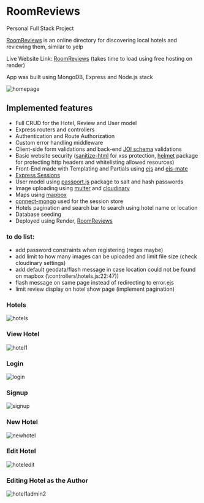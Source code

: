# RoomReviews
Personal Full Stack Project

[RoomReviews](https://roomreviews.onrender.com/) is an online directory for discovering local hotels and reviewing them, similar to yelp

Live Website Link: [RoomReviews](https://roomreviews.onrender.com/) (takes time to load using free hosting on render)

App was built using MongoDB, Express and Node.js stack

![homepage](https://github.com/tnajim/RoomReviews/assets/47018694/6fe7bf6b-580b-4d18-9dac-d7047e660d0d)

## Implemented features
- Full CRUD for the Hotel, Review and User model
- Express routers and controllers
- Authentication and Route Authorization
- Custom error handling middleware
- Client-side form validations and back-end [JOI schema](https://www.npmjs.com/package/joi) validations
- Basic website security ([sanitize-html](https://www.npmjs.com/package/sanitize-html) for xss protection, [helmet](https://www.npmjs.com/package/helmet) package for protecting http headers and whitelisting allowed resources)
- Front-End made with Templating and Partials using [ejs](https://www.npmjs.com/package/ejs) and [ejs-mate](https://www.npmjs.com/package/ejs-mate)
- [Express Sessions](https://www.npmjs.com/package/express-session)
- User model using [passport.js](https://www.passportjs.org/) package to salt and hash passwords
- Image uploading using [multer](https://www.npmjs.com/package/multer) and [cloudinary](https://cloudinary.com/)
- Maps using [mapbox](https://www.mapbox.com/)
- [connect-mongo](https://www.npmjs.com/package/connect-mongo) used for the session store
- Hotels pagination and search bar to search using hotel name or location
- Database seeding
- Deployed using Render, [RoomReviews](https://roomreviews.onrender.com/)

### to do list: 
- add password constraints when registering (regex maybe)
- add limit to how many images can be uploaded and limit file size (check cloudinary settings)
- add default geodata/flash message in case location could not be found on mapbox (\controllers\hotels.js:22:47))
- flash message on same page instead of redirecting to error.ejs
- limit review display on hotel show page (implement pagination)

### Hotels
![hotels](https://github.com/tnajim/RoomReviews/assets/47018694/114816ad-b21e-4f15-a1ea-65aa80ffa6e6)
### View Hotel
![hotel1](https://github.com/tnajim/RoomReviews/assets/47018694/9b33a26d-a3e7-4b3a-aa26-8d1b8de1268f)
### Login
![login](https://github.com/tnajim/RoomReviews/assets/47018694/81ffa05e-cc9e-461c-a8b2-274f341ba11e)
### Signup
![signup](https://github.com/tnajim/RoomReviews/assets/47018694/1ffbc606-479b-49ff-8eef-1885dc3f0ffa)
### New Hotel
![newhotel](https://github.com/tnajim/RoomReviews/assets/47018694/ca42141a-796f-4c41-a8c5-dfae6043f7c3)
### Edit Hotel
![hoteledit](https://github.com/tnajim/RoomReviews/assets/47018694/fccd6396-f613-4821-964e-0f270e6cb97d)
### Editing Hotel as the Author
![hotel1admin2](https://github.com/tnajim/RoomReviews/assets/47018694/fd60b6a4-a082-4bba-bfcf-422afe340b7a)


